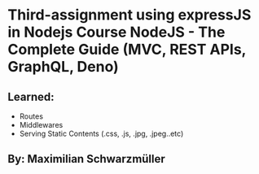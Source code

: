 # Third-assignment using expressJS in Nodejs Course NodeJS - The Complete Guide (MVC, REST APIs, GraphQL, Deno)

## Learned:
* Routes
* Middlewares
* Serving Static Contents (.css, .js, .jpg, .jpeg..etc)
## By: Maximilian Schwarzmüller
